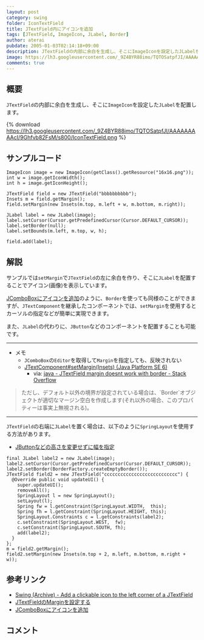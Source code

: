 ```yaml
---
layout: post
category: swing
folder: IconTextField
title: JTextField内にアイコンを追加
tags: [JTextField, ImageIcon, JLabel, Border]
author: aterai
pubdate: 2005-01-03T02:14:18+09:00
description: JTextFieldの内部に余白を生成し、そこにImageIconを設定したJLabelを配置します。
image: https://lh3.googleusercontent.com/_9Z4BYR88imo/TQTOSatpfJI/AAAAAAAAAcI/9Ghfvb82FsM/s800/IconTextField.png
comments: true
---
```

## 概要
`JTextField`の内部に余白を生成し、そこに`ImageIcon`を設定した`JLabel`を配置します。

{% download https://lh3.googleusercontent.com/_9Z4BYR88imo/TQTOSatpfJI/AAAAAAAAAcI/9Ghfvb82FsM/s800/IconTextField.png %}

## サンプルコード
<pre class="prettyprint"><code>ImageIcon image = new ImageIcon(getClass().getResource("16x16.png"));
int w = image.getIconWidth();
int h = image.getIconHeight();

JTextField field = new JTextField("bbbbbbbbbb");
Insets m = field.getMargin();
field.setMargin(new Insets(m.top, m.left + w, m.bottom, m.right));

JLabel label = new JLabel(image);
label.setCursor(Cursor.getPredefinedCursor(Cursor.DEFAULT_CURSOR));
label.setBorder(null);
label.setBounds(m.left, m.top, w, h);

field.add(label);
</code></pre>

## 解説
サンプルでは`setMargin`で`JTextField`の左に余白を作り、そこに`JLabel`を配置することでアイコン(画像)を表示しています。

[JComboBoxにアイコンを追加](http://ateraimemo.com/Swing/IconComboBox.html)のように、`Border`を使っても同様のことができますが、`JTextComponent`を継承したコンポーネントでは、`setMargin`を使用するとカーソルの指定などが簡単に実現できます。

また、`JLabel`の代わりに、`JButton`などのコンポーネントを配置することも可能です。

- - - -
- メモ
    - `JComboBox`の`Editor`を取得して`Margin`を指定しても、反映されない
    - [JTextComponent#setMargin(Insets) (Java Platform SE 6)](http://docs.oracle.com/javase/jp/6/api/javax/swing/text/JTextComponent.html#setMargin%28java.awt.Insets%29)
        - via: [java - JTextField margin doesnt work with border - Stack Overflow](http://stackoverflow.com/questions/10496828/jtextfield-margin-doesnt-work-with-border)

<!-- dummy comment line for breaking list -->

<blockquote><p>
 ただし、デフォルト以外の境界が設定されている場合は、`Border`オブジェクトが適切なマージン空白を作成します(それ以外の場合、このプロパティーは事実上無視される)。
</p></blockquote>

- - - -
`JTextField`の右端に`JLabel`を置く場合は、以下のように`SpringLayout`を使用する方法があります。

- [JButtonなどの高さを変更せずに幅を指定](http://ateraimemo.com/Swing/ButtonWidth.html)

<!-- dummy comment line for breaking list -->

<pre class="prettyprint"><code>final JLabel label2 = new JLabel(image);
label2.setCursor(Cursor.getPredefinedCursor(Cursor.DEFAULT_CURSOR));
label2.setBorder(BorderFactory.createEmptyBorder());
JTextField field2 = new JTextField("ccccccccccccccccccccccccccc") {
  @Override public void updateUI() {
    super.updateUI();
    removeAll();
    SpringLayout l = new SpringLayout();
    setLayout(l);
    Spring fw = l.getConstraint(SpringLayout.WIDTH,  this);
    Spring fh = l.getConstraint(SpringLayout.HEIGHT, this);
    SpringLayout.Constraints c = l.getConstraints(label2);
    c.setConstraint(SpringLayout.WEST,  fw);
    c.setConstraint(SpringLayout.SOUTH, fh);
    add(label2);
  }
};
m = field2.getMargin();
field2.setMargin(new Insets(m.top + 2, m.left, m.bottom, m.right + w));
</code></pre>

## 参考リンク
- [Swing (Archive) - Add a clickable icon to the left corner of a JTextField](https://community.oracle.com/thread/1489851)
- [JTextFieldのMarginを設定する](http://ateraimemo.com/Swing/TextFieldMargin.html)
- [JComboBoxにアイコンを追加](http://ateraimemo.com/Swing/IconComboBox.html)

<!-- dummy comment line for breaking list -->

## コメント
